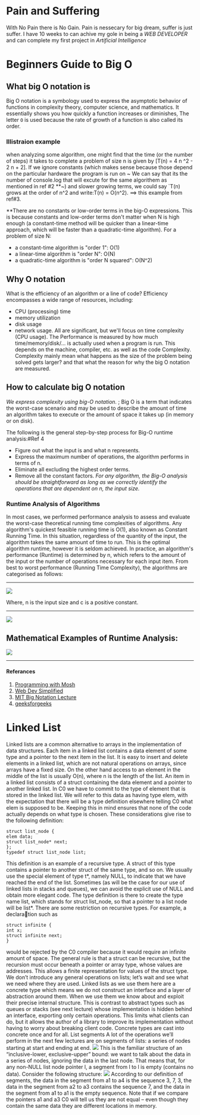 # Pain and Suffering
With No Pain there is No Gain. 
Pain is nessecary for big dream, suffer is just suffer.
I have 10 weeks to can achive my gole in being a *WEB DEVELOPER* and can complete my first project in *Artificial Intelligence*

# Beginners Guide to Big O

## What big O notation is

Big O notation is a symbology used to express the asymptotic behavior of functions in complexity theory, computer science, and mathematics. It essentially shows you how quickly a function increases or diminishes, The letter `O` is used because the rate of growth of a
function is also called its order.
### Illistraion example 
when analyzing some algorithm, one might find that the time (or the
number of steps) it takes to complete a problem of size n is given by [T(n) = 4 n ^2 - 2 n + 2].
If we ignore constants (which makes sense because those depend on the particular
hardware the program is run on ~ We can say that its the number of console.log that will excute for the same algorithem as mentioned in ref #2 **~) and slower growing terms, we could say `T(n) grows at the order of n^2  and write:T(n) = O(n^2). ==> this example from ref#3.

**There are no constants or low-order terms in the big-O expressions. This is because constants and low-order terms don't matter when N is high enough (a constant-time method will be quicker than a linear-time approach, which will be faster than a quadratic-time algorithm).
For a problem of size N:
- a constant-time algorithm is "order 1": O(1)
- a linear-time algorithm is "order N": O(N)
- a quadratic-time algorithm is "order N squared": O(N^2)

## Why O notation 

What is the efficiency of an algorithm or a line of code? Efficiency encompasses a wide range of resources, including: 
-  CPU (processing) time 
-  memory utilization
-  disk usage 
- network usage.
All are significant, but we'll focus on time complexity (CPU usage).
The Performance is measured by how much time/memory/disk/... is actually used when a program is run. This depends on the machine, compiler, etc. as well as the code Complexity.
Complexity mainly mean what happens as the size of the problem being solved gets larger? and that what the reason for why the big O notation are measured.


## How to calculate big O notation
*We express complexity using big-O notation.* ; Big O is a term that indicates the worst-case scenario and may be used to describe the amount of time an algorithm takes to execute or the amount of space it takes up (in memory or on disk).

The following is the general step-by-step process for Big-O runtime analysis:#Ref 4
- Figure out what the input is and what n represents.
- Express the maximum number of operations, the algorithm performs in terms of n.
- Eliminate all excluding the highest order terms.
- Remove all the constant factors. 
*For any algorithm, the Big-O analysis should be straightforward as long as we correctly identify the operations that are dependent on n, the input size.*
### Runtime Analysis of Algorithms 
In most cases, we performed performance analysis to assess and evaluate the worst-case theoretical running time complexities of algorithms.
Any algorithm's quickest feasible running time is O(1), also known as Constant Running Time. In this situation, regardless of the quantity of the input, the algorithm takes the same amount of time to run. This is the optimal algorithm runtime, however it is seldom achieved.
In practice, an algorithm's performance (Runtime) is determined by n, which refers to the amount of the input or the number of operations necessary for each input item.
From best to worst performance (Running Time Complexity), the algorithms are categorised as follows:
___
![](./readindC01/Capture.PNG)

Where, n is the input size and c is a positive constant. 
___
![](./readindC01/Capture2.PNG)

## Mathematical Examples of Runtime Analysis: 

![](./readindC01/Capture0.PNG)



___
#### Referances
1. [Programming with Mosh](https://www.youtube.com/watch?v=BBpAmxU_NQo)
2. [Web Dev Simplified](https://www.youtube.com/watch?v=itn09C2ZB9Y&t=72s)
3. [MIT Big Notation Lecture](http://web.mit.edu/16.070/www/lecture/big_o.pdf)
4. [geeksforgeeks](https://www.geeksforgeeks.org/analysis-algorithms-big-o-analysis/)


# Linked List
Linked lists are a common alternative to arrays in the implementation of
data structures. Each item in a linked list contains a data element of some
type and a pointer to the next item in the list. It is easy to insert and delete
elements in a linked list, which are not natural operations on arrays, since
arrays have a fixed size. On the other hand access to an element in the
middle of the list is usually O(n), where n is the length of the list.
An item in a linked list consists of a struct containing the data element
and a pointer to another linked list. In C0 we have to commit to the type
of element that is stored in the linked list. We will refer to this data as
having type elem, with the expectation that there will be a type definition
elsewhere telling C0 what elem is supposed to be. Keeping this in mind
ensures that none of the code actually depends on what type is chosen.
These considerations give rise to the following definition:
```
struct list_node {
elem data;
struct list_node* next;
};
typedef struct list_node list;
```
This definition is an example of a recursive type. A struct of this type
contains a pointer to another struct of the same type, and so on. We usually
use the special element of type t*, namely NULL, to indicate that we have
reached the end of the list. Sometimes (as will be the case for our use of
linked lists in stacks and queues), we can avoid the explicit use of NULL and
obtain more elegant code. The type definition is there to create the type
name list, which stands for struct list_node, so that a pointer to a list
node will be list*.
There are some restriction on recursive types. For example, a declaration such as
```
struct infinite {
int x;
struct infinite next;
}
```
would be rejected by the C0 compiler because it would require an infinite
amount of space. The general rule is that a struct can be recursive, but
the recursion must occur beneath a pointer or array type, whose values are
addresses. This allows a finite representation for values of the struct type.
We don’t introduce any general operations on lists; let’s wait and see
what we need where they are used. Linked lists as we use them here are
a concrete type which means we do not construct an interface and a layer of
abstraction around them. When we use them we know about and exploit
their precise internal structure. This is contrast to abstract types such as
queues or stacks (see next lecture) whose implementation is hidden behind
an interface, exporting only certain operations. This limits what clients
can do, but it allows the author of a library to improve its implementation
without having to worry about breaking client code. Concrete types are
cast into concrete once and for all.
List segments
A lot of the operations we’ll perform in the next few lectures are on segments
of lists: a series of nodes starting at start and ending at end.
![](./Capture1.PNG)
This is the familiar structure of an “inclusive-lower, exclusive-upper” bound:
we want to talk about the data in a series of nodes, ignoring the data in
the last node. That means that, for any non-NULL list node pointer l, a
segment from l to l is empty (contains no data). Consider the following
structure:
![](./Capture2.PNG)
According to our definition of segments, the data in the segment from a1 to
a4 is the sequence 3, 7, 3, the data in the segment from a2 to a3 contains the
sequence 7, and the data in the segment from a1 to a1 is the empty sequence.
Note that if we compare the pointers a1 and a3 C0 will tell us they are not
equal – even though they contain the same data they are different locations
in memory.

